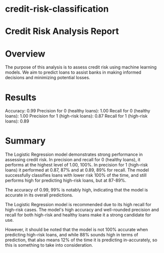 # credit-risk-classification

# Credit Risk Analysis Report

# Overview
The purpose of this analysis is to assess credit risk using machine learning models. We aim to predict loans to assist banks in making informed decisions and minimizing potential losses.

# Results
Accuracy: 0.99
Precision for 0 (healthy loans): 1.00
Recall for 0 (healthy loans): 1.00
Precision for 1 (high-risk loans): 0.87
Recall for 1 (high-risk loans): 0.89

# Summary
The Logistic Regression model demonstrates strong performance in assessing credit risk. In precision and recall for 0 (healthy loans), it performs at the highest level of 1.00, 100%. In precision for 1 (high-risk loans) it performed at 0.87, 87% and at 0.89, 89% for recall. The model successfully classifies loans with lower risk 100% of the time, and still performs high for predicting high-risk loans, but at 87-89%.

The accuracy of 0.99, 99% is notably high, indicating that the model is accurate in its overall predictions.

The Logistic Regression model is recommended due to its high recall for high-risk cases. The model's high accuracy and well-rounded precision and recall for both high-risk and healthy loans make it a strong candidate for use.

However, it should be noted that the model is not 100% accurate when predicting high-risk loans, and while 88% sounds high in terms of prediction, that also means 12% of the time it is predicting in-accurately, so this is something to take into consideration.
